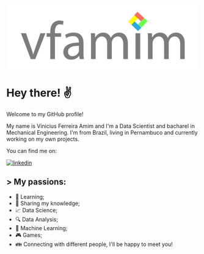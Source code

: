 <p align = 'center'><img src="https://github.com/vfamim/vfamim/blob/main/img/vfamim_github.png?raw=true" style="zoom:100%;" /> </p>

# Hey there! :v:

Welcome to my GitHub profile! 

My name is Vinicius Ferreira Amim and I'm a Data Scientist and bacharel in Mechanical Engineering. I'm from Brazil, living in Pernambuco and currently working on my own projects. 

You can find me on:

[![linkedin](https://img.shields.io/badge/-LinkedIn%20vfamim-blue)](https://www.linkedin.com/in/vinicius-ferreira-amim-24275750/)


## > My passions:

* :book: Learning;
* :pencil: Sharing my knowledge;
* :chart_with_upwards_trend: Data Science;
* :mag: Data Analysis;
* :crystal_ball: Machine Learning;
* :video_game: Games;
* :family: Connecting with different people, I'll be happy to meet you!

